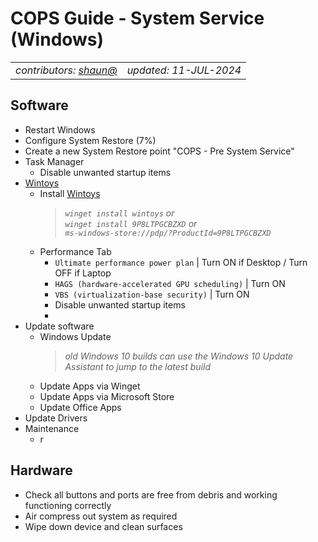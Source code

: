 <!-- Render to .PDF using https://md2pdf.netlify.app/ at 75% scaling (Print to PDF) -->

# COPS Guide - System Service (Windows)

<table>
    <td><em>contributors: <a href="mailto:shaun@copscorp.com.au" title="Buckland, Shaun (shaun@copscorp.com.au)">shaun@</a></em></td>
    <td><div style='text-align: right;'><em>updated: 11-JUL-2024</em></div></td>
</table>

## Software

- Restart Windows
- Configure System Restore (7%)
- Create a new System Restore point "COPS - Pre System Service"
- Task Manager
  - Disable unwanted startup items
- [Wintoys](https://apps.microsoft.com/detail/9p8ltpgcbzxd)
  - Install [Wintoys](https://apps.microsoft.com/detail/9p8ltpgcbzxd)
    > _`winget install wintoys` or</br>`winget install 9P8LTPGCBZXD` or</br>`ms-windows-store://pdp/?ProductId=9P8LTPGCBZXD`_
  - Performance Tab
    - `Ultimate performance power plan` | Turn ON if Desktop / Turn OFF if Laptop
    - `HAGS (hardware-accelerated GPU scheduling)` | Turn ON
    - `VBS (virtualization-base security)` | Turn ON
    - Disable unwanted startup items
    -
- Update software
  - Windows Update
    > _old Windows 10 builds can use the Windows 10 Update Assistant to jump to the latest build_
  - Update Apps via Winget
  - Update Apps via Microsoft Store
  - Update Office Apps
- Update Drivers
- Maintenance
  - r

## Hardware

- Check all buttons and ports are free from debris and working functioning correctly
- Air compress out system as required
- Wipe down device and clean surfaces

